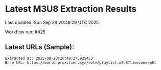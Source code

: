 # Latest M3U8 Extraction Results

Last updated: Sun Sep 28 20:49:29 UTC 2025

Workflow run: #425

## Latest URLs (Sample):
```
Extracted at: 2025-09-28T20:49:27.925453
Base URL: https://world-proxifier.xyz/rbtv/playlist.m3u8?timezone=pht

```

